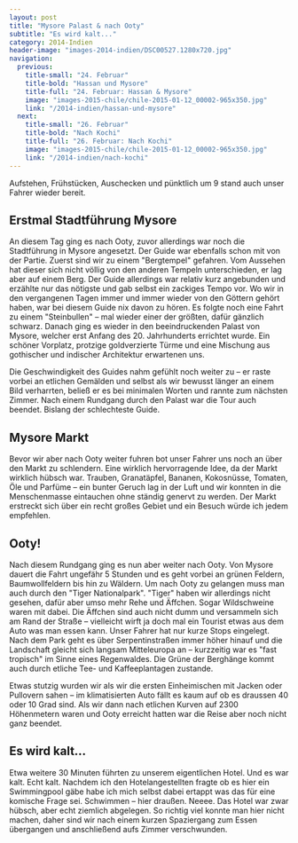 ```yaml
---
layout: post
title: "Mysore Palast & nach Ooty"
subtitle: "Es wird kalt..."
category: 2014-Indien
header-image: "images-2014-indien/DSC00527.1280x720.jpg"
navigation:
  previous:
    title-small: "24. Februar"
    title-bold: "Hassan und Mysore"
    title-full: "24. Februar: Hassan & Mysore"
    image: "images-2015-chile/chile-2015-01-12_00002-965x350.jpg"
    link: "/2014-indien/hassan-und-mysore"
  next:
    title-small: "26. Februar"
    title-bold: "Nach Kochi"
    title-full: "26. Februar: Nach Kochi"
    image: "images-2015-chile/chile-2015-01-12_00002-965x350.jpg"
    link: "/2014-indien/nach-kochi"
---
```


Aufstehen, Frühstücken, Auschecken und pünktlich um 9 stand auch unser Fahrer wieder bereit. 

## Erstmal Stadtführung Mysore

An diesem Tag ging es nach Ooty, zuvor allerdings war noch die Stadtführung in Mysore angesetzt. Der Guide war ebenfalls schon mit von der Partie. 
Zuerst sind wir zu einem "Bergtempel" gefahren. Vom Aussehen hat dieser sich nicht völlig von den anderen Tempeln unterschieden, er lag aber auf einem Berg. 
Der Guide allerdings war relativ kurz angebunden und erzählte nur das nötigste und gab selbst ein zackiges Tempo vor. Wo wir in den vergangenen Tagen immer und immer wieder von den Göttern gehört haben, war bei diesem Guide nix davon zu hören. Es folgte noch eine Fahrt zu einem "Steinbullen" – mal wieder einer der größten, dafür gänzlich schwarz. Danach ging es wieder in den beeindruckenden Palast von Mysore, welcher erst Anfang des 20. Jahrhunderts errichtet wurde. Ein schöner Vorplatz, protzige goldverzierte Türme und eine Mischung aus gothischer und indischer Architektur erwartenen uns. 

Die Geschwindigkeit des Guides nahm gefühlt noch weiter zu – er raste vorbei an etlichen Gemälden und selbst als wir bewusst länger an einem Bild verharrten, beließ er es bei minimalen Worten und rannte zum nächsten Zimmer. Nach einem Rundgang durch den Palast war die Tour auch beendet. Bislang der schlechteste Guide.

## Mysore Markt

Bevor wir aber nach Ooty weiter fuhren bot unser Fahrer uns noch an über den Markt zu schlendern. Eine wirklich hervorragende Idee, da der Markt wirklich hübsch war. Trauben, Granatäpfel, Bananen, Kokosnüsse, Tomaten, Öle und Parfüme – ein bunter Geruch lag in der Luft und wir konnten in die Menschenmasse eintauchen ohne ständig genervt zu werden. Der Markt erstreckt sich über ein recht großes Gebiet und ein Besuch würde ich jedem empfehlen.

## Ooty!

Nach diesem Rundgang ging es nun aber weiter nach Ooty. Von Mysore dauert die Fahrt ungefähr 5 Stunden und es geht vorbei an grünen Feldern, Baumwollfeldern bis hin zu Wäldern. Um nach Ooty zu gelangen muss man auch durch den "Tiger Nationalpark". "Tiger" haben wir allerdings nicht gesehen, dafür aber umso mehr Rehe und Äffchen. Sogar Wildschweine waren mit dabei. 
Die Äffchen sind auch nicht dumm und versammeln sich am Rand der Straße – vielleicht wirft ja doch mal ein Tourist etwas aus dem Auto was man essen kann. 
Unser Fahrer hat nur kurze Stops eingelegt. Nach dem Park geht es über Serpentinstraßen immer höher hinauf und die Landschaft gleicht sich langsam Mitteleuropa an – kurzzeitig war es "fast tropisch" im Sinne eines Regenwaldes. Die Grüne der Berghänge kommt auch durch etliche Tee- und Kaffeeplantagen zustande. 

Etwas stutzig wurden wir als wir die ersten Einheimischen mit Jacken oder Pullovern sahen – im klimatisierten Auto fällt es kaum auf ob es draussen 40 oder 10 Grad sind. Als wir dann nach etlichen Kurven auf 2300 Höhenmetern waren und Ooty erreicht hatten war die Reise aber noch nicht ganz beendet. 

## Es wird kalt...

Etwa weitere 30 Minuten führten zu unserem eigentlichen Hotel. Und es war kalt. Echt kalt. Nachdem ich den Hotelangestellten fragte ob es hier ein Swimmingpool gäbe habe ich mich selbst dabei ertappt was das für eine komische Frage sei. Schwimmen – hier draußen. Neeee. Das Hotel war zwar hübsch, aber echt ziemlich abgelegen. So richtig viel konnte man hier nicht machen, daher sind wir nach einem kurzen Spaziergang zum Essen übergangen und anschließend aufs Zimmer verschwunden.
